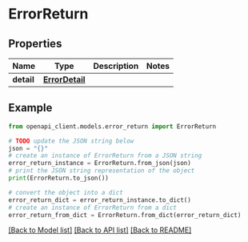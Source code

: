 # ErrorReturn


## Properties

Name | Type | Description | Notes
------------ | ------------- | ------------- | -------------
**detail** | [**ErrorDetail**](ErrorDetail.md) |  | 

## Example

```python
from openapi_client.models.error_return import ErrorReturn

# TODO update the JSON string below
json = "{}"
# create an instance of ErrorReturn from a JSON string
error_return_instance = ErrorReturn.from_json(json)
# print the JSON string representation of the object
print(ErrorReturn.to_json())

# convert the object into a dict
error_return_dict = error_return_instance.to_dict()
# create an instance of ErrorReturn from a dict
error_return_from_dict = ErrorReturn.from_dict(error_return_dict)
```
[[Back to Model list]](../README.md#documentation-for-models) [[Back to API list]](../README.md#documentation-for-api-endpoints) [[Back to README]](../README.md)


